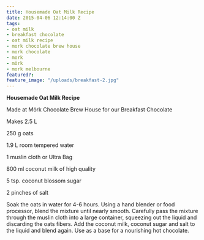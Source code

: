 ```yaml
---
title: Housemade Oat Milk Recipe
date: 2015-04-06 12:14:00 Z
tags:
- oat milk
- breakfast chocolate
- oat milk recipe
- mork chocolate brew house
- mork chocolate
- mork
- mörk
- mork melbourne
featured?:
feature_image: "/uploads/breakfast-2.jpg"
---
```


**Housemade Oat Milk Recipe**

Made at Mörk Chocolate Brew House for our Breakfast Chocolate

Makes 2.5 L

250 g oats

1.9 L room tempered water

1 muslin cloth or Ultra Bag

800 ml coconut milk of high quality

5 tsp. coconut blossom sugar

2 pinches of salt


Soak the oats in water for 4-6 hours. Using a hand blender or food processor, blend the mixture until nearly smooth. Carefully pass the mixture through the muslin cloth into a large container, squeezing out the liquid and discarding the oats fibers. Add the coconut milk, coconut sugar and salt to the liquid and blend again. Use as a base for a nourishing hot chocolate.
